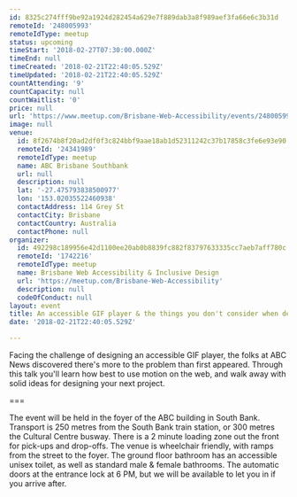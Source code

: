 ```yaml
---
id: 8325c274fff9be92a1924d282454a629e7f889dab3a8f989aef3fa66e6c3b31d
remoteId: '248005993'
remoteIdType: meetup
status: upcoming
timeStart: '2018-02-27T07:30:00.000Z'
timeEnd: null
timeCreated: '2018-02-21T22:40:05.529Z'
timeUpdated: '2018-02-21T22:40:05.529Z'
countAttending: '9'
countCapacity: null
countWaitlist: '0'
price: null
url: 'https://www.meetup.com/Brisbane-Web-Accessibility/events/248005993/'
image: null
venue:
  id: 8f2674b8f20ad2df0f3c824bbf9aae18ab1d52311242c37b17858c3fe6e93e90
  remoteId: '24341989'
  remoteIdType: meetup
  name: ABC Brisbane Southbank
  url: null
  description: null
  lat: '-27.475793838500977'
  lon: '153.02035522460938'
  contactAddress: 114 Grey St
  contactCity: Brisbane
  contactCountry: Australia
  contactPhone: null
organizer:
  id: 492298c189956e42d1100ee20ab0b8839fc882f83797633335cc7aeb7aff780c
  remoteId: '1742216'
  remoteIdType: meetup
  name: Brisbane Web Accessibility & Inclusive Design
  url: 'https://meetup.com/Brisbane-Web-Accessibility'
  description: null
  codeOfConduct: null
layout: event
title: An accessible GIF player & the things you don't consider when designing an app
date: '2018-02-21T22:40:05.529Z'

---
```

<p>Facing the challenge of designing an accessible GIF player, the folks at ABC News discovered there's more to the problem than first appeared. Through this talk you'll learn how best to use motion on the web, and walk away with solid ideas for designing your next project.</p> <p>===</p> <p>The event will be held in the foyer of the ABC building in South Bank. Transport is 250 metres from the South Bank train station, or 300 metres the Cultural Centre busway. There is a 2 minute loading zone out the front for pick-ups and drop-offs. The venue is wheelchair friendly, with ramps from the street to the foyer. The ground floor bathroom has an accessible unisex toilet, as well as standard male &amp; female bathrooms. The automatic doors at the entrance lock at 6 PM, but we will be available to let you in if you arrive after.</p>
